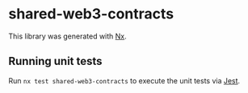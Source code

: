 # shared-web3-contracts

This library was generated with [Nx](https://nx.dev).

## Running unit tests

Run `nx test shared-web3-contracts` to execute the unit tests via [Jest](https://jestjs.io).
